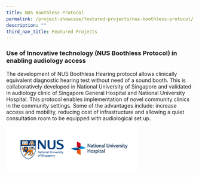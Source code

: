 ```yaml
---
title: NUS Boothless Protocol
permalink: /project-showcase/featured-projects/nus-boothless-protocol/
description: ""
third_nav_title: Featured Projects
---
```

### Use of Innovative technology (NUS Boothless Protocol) in enabling audiology access

The development of NUS Boothless Hearing protocol allows clinically equivalent diagnostic hearing test without need of a sound booth. This is collaboratively developed in National University of Singapore and validated in audiology clinic of Singapore General Hospital and National University Hospital. This protocol enables implementation of novel community clinics in the community settings. Some of the advantages include: increase access and mobility, reducing cost of infrastructure and allowing a quiet consultation room to be equipped with audiological set up.

<img style="width:70%" src="/images/Featured%20Projects/NUS%20Boothless/nus%20boothless%20hearing%20protocol%20logos.png">